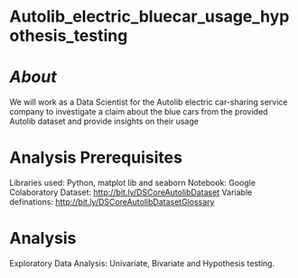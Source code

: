 # Autolib_electric_bluecar_usage_hypothesis_testing
# *About*
We will work as a Data Scientist for the Autolib electric car-sharing service company to investigate a claim about the blue cars from the provided Autolib dataset and provide insights on their usage
# Analysis Prerequisites
  Libraries used: Python, matplot lib and seaborn
  Notebook: Google Colaboratory
  Dataset: http://bit.ly/DSCoreAutolibDataset
  Variable definations: http://bit.ly/DSCoreAutolibDatasetGlossary
#  Analysis
Exploratory Data Analysis: Univariate, Bivariate and Hypothesis testing.

